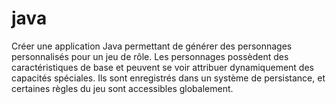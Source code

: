 # java
Créer une application Java permettant de générer des personnages personnalisés pour un jeu de rôle. Les personnages possèdent des caractéristiques de base et peuvent se voir attribuer dynamiquement des capacités spéciales. Ils sont enregistrés dans un système de persistance, et certaines règles du jeu sont accessibles globalement.
